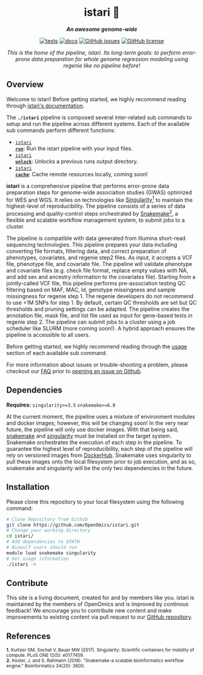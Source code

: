 <div align="center">

  <h1>istari 🔬</h1>

  **_An awesome genome-wide_**

  [![tests](https://github.com/OpenOmics/istari/workflows/tests/badge.svg)](https://github.com/OpenOmics/istari/actions/workflows/main.yaml) [![docs](https://github.com/OpenOmics/istari/workflows/docs/badge.svg)](https://github.com/OpenOmics/istari/actions/workflows/docs.yml) [![GitHub issues](https://img.shields.io/github/issues/OpenOmics/istari?color=brightgreen)](https://github.com/OpenOmics/istari/issues)  [![GitHub license](https://img.shields.io/github/license/OpenOmics/istari)](https://github.com/OpenOmics/istari/blob/main/LICENSE)

  <i>
    This is the home of the pipeline, istari. Its long-term goals: to perform error-prone data preparation  for whole genome regression modeling using regenie like no pipeline before!
  </i>
</div>

## Overview
Welcome to istari! Before getting started, we highly recommend reading through [istari's documentation](https://openomics.github.io/istari/).

The **`./istari`** pipeline is composed several inter-related sub commands to setup and run the pipeline across different systems. Each of the available sub commands perform different functions:

 * [<code>istari <b>run</b></code>](https://openomics.github.io/istari/usage/run/): Run the istari pipeline with your input files.
 * [<code>istari <b>unlock</b></code>](https://openomics.github.io/istari/usage/unlock/): Unlocks a previous runs output directory.
 * [<code>istari <b>cache</b></code>](https://openomics.github.io/istari/usage/cache/): Cache remote resources locally, coming soon!

**istari** is a comprehensive pipeline that performs error-prone data preparation steps for genome-wide association studies (GWAS) optimized for WES and WGS. It relies on technologies like [Singularity<sup>1</sup>](https://singularity.lbl.gov/) to maintain the highest-level of reproducibility. The pipeline consists of a series of data processing and quality-control steps orchestrated by [Snakemake<sup>2</sup>](https://snakemake.readthedocs.io/en/stable/), a flexible and scalable workflow management system, to submit jobs to a cluster.

The pipeline is compatible with data generated from Illumina short-read sequencing technologies. This pipeline prepares your data including converting file formats, filtering data, and correct preparation of phenotypes, covariates, and regenie step2 files. As input, it accepts a VCF file, phenotype file, and covariate file. The pipeline will validate phenotype and covariate files (e.g. check file format, replace empty values with NA, and add sex and ancestry information to the covariates file). Starting from a jointly-called VCF file, this pipeline performs pre-association testing QC filtering based on MAF, MAC, ld, genotype missingness and sample missingness for regenie step 1. The regenie developers do not recommend to use >1M SNPs for step 1.  By default, certain QC thresholds are set but QC thresholds and pruning settings can be adapted.  The pipeline creates the annotation file, mask file, and list file used as input for gene-based tests in regenie step 2.  The pipeline can submit jobs to a cluster using a job scheduler like SLURM (more coming soon!). A hybrid approach ensures the pipeline is accessible to all users.

Before getting started, we highly recommend reading through the [usage](https://openomics.github.io/istari/usage/run/) section of each available sub command.

For more information about issues or trouble-shooting a problem, please checkout our [FAQ](https://openomics.github.io/istari/faq/questions/) prior to [opening an issue on Github](https://github.com/OpenOmics/istari/issues).

## Dependencies
**Requires:** `singularity>=3.5`  `snakemake>=6.0`

At the current moment, the pipeline uses a mixture of environment modules and docker images; however, this will be changing soon! In the very near future, the pipeline will only use docker images. With that being said, [snakemake](https://snakemake.readthedocs.io/en/stable/getting_started/installation.html) and [singularity](https://singularity.lbl.gov/all-releases) must be installed on the target system. Snakemake orchestrates the execution of each step in the pipeline. To guarantee the highest level of reproducibility, each step of the pipeline will rely on versioned images from [DockerHub](https://hub.docker.com/orgs/nciccbr/repositories). Snakemake uses singularity to pull these images onto the local filesystem prior to job execution, and as so, snakemake and singularity will be the only two dependencies in the future.

## Installation
Please clone this repository to your local filesystem using the following command:
```bash
# Clone Repository from Github
git clone https://github.com/OpenOmics/istari.git
# Change your working directory
cd istari/
# Add dependencies to $PATH
# Biowulf users should run
module load snakemake singularity
# Get usage information
./istari -h
```

## Contribute
This site is a living document, created for and by members like you. istari is maintained by the members of OpenOmics and is improved by continous feedback! We encourage you to contribute new content and make improvements to existing content via pull request to our [GitHub repository](https://github.com/OpenOmics/istari).

## References
<sup>**1.**  Kurtzer GM, Sochat V, Bauer MW (2017). Singularity: Scientific containers for mobility of compute. PLoS ONE 12(5): e0177459.</sup>  
<sup>**2.**  Koster, J. and S. Rahmann (2018). "Snakemake-a scalable bioinformatics workflow engine." Bioinformatics 34(20): 3600.</sup>  
